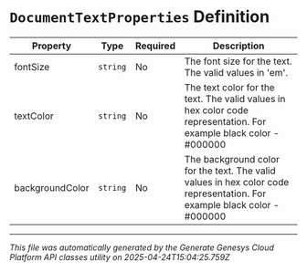 # `DocumentTextProperties` Definition

| Property | Type | Required | Description |
|----------|------|----------|-------------|
| fontSize | `string` | No | The font size for the text. The valid values in 'em'. |
| textColor | `string` | No | The text color for the text. The valid values in hex color code representation. For example black color - #000000 |
| backgroundColor | `string` | No | The background color for the text. The valid values in hex color code representation. For example black color - #000000 |

---

*This file was automatically generated by the Generate Genesys Cloud Platform API classes utility on 2025-04-24T15:04:25.759Z*
